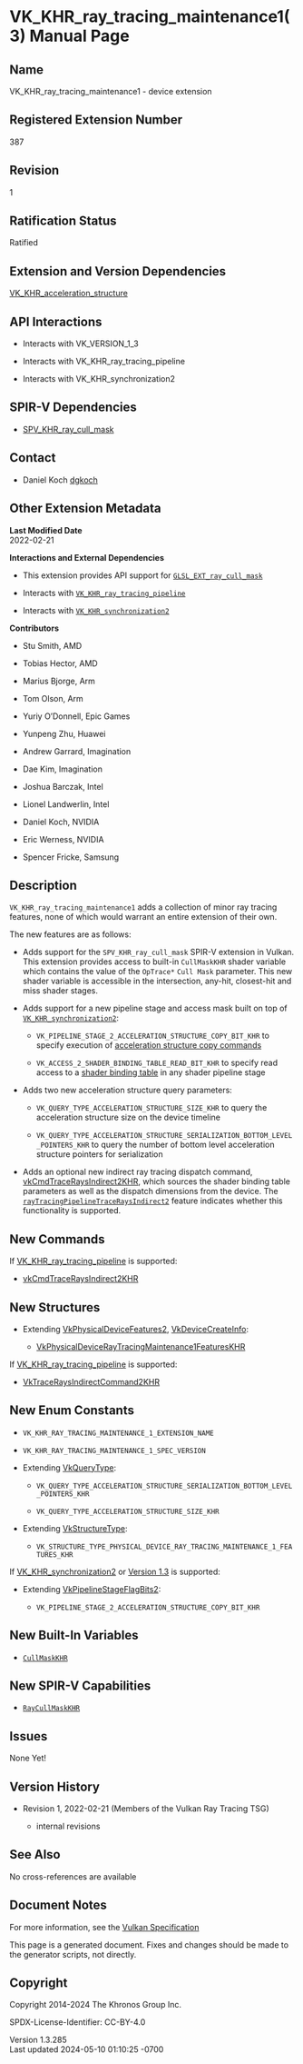 # VK_KHR_ray_tracing_maintenance1(3) Manual Page

## Name

VK_KHR_ray_tracing_maintenance1 - device extension



## <a href="#_registered_extension_number" class="anchor"></a>Registered Extension Number

387

## <a href="#_revision" class="anchor"></a>Revision

1

## <a href="#_ratification_status" class="anchor"></a>Ratification Status

Ratified

## <a href="#_extension_and_version_dependencies" class="anchor"></a>Extension and Version Dependencies

[VK_KHR_acceleration_structure](https://registry.khronos.org/vulkan/specs/1.3-extensions/man/html/VK_KHR_acceleration_structure.html)  

## <a href="#_api_interactions" class="anchor"></a>API Interactions

- Interacts with VK_VERSION_1_3

- Interacts with VK_KHR_ray_tracing_pipeline

- Interacts with VK_KHR_synchronization2

## <a href="#_spir_v_dependencies" class="anchor"></a>SPIR-V Dependencies

- [SPV_KHR_ray_cull_mask](https://htmlpreview.github.io/?https://github.com/KhronosGroup/SPIRV-Registry/blob/main/extensions/KHR/SPV_KHR_ray_cull_mask.html)

## <a href="#_contact" class="anchor"></a>Contact

- Daniel Koch <a
  href="https://github.com/KhronosGroup/Vulkan-Docs/issues/new?body=%5BVK_KHR_ray_tracing_maintenance1%5D%20@dgkoch%0A*Here%20describe%20the%20issue%20or%20question%20you%20have%20about%20the%20VK_KHR_ray_tracing_maintenance1%20extension*"
  target="_blank" rel="nofollow noopener"><em></em>dgkoch</a>

## <a href="#_other_extension_metadata" class="anchor"></a>Other Extension Metadata

**Last Modified Date**  
2022-02-21

**Interactions and External Dependencies**  
- This extension provides API support for
  [`GLSL_EXT_ray_cull_mask`](https://github.com/KhronosGroup/GLSL/blob/main/extensions/ext/GLSL_EXT_ray_cull_mask.txt)

- Interacts with
  [`VK_KHR_ray_tracing_pipeline`](https://registry.khronos.org/vulkan/specs/1.3-extensions/man/html/VK_KHR_ray_tracing_pipeline.html)

- Interacts with
  [`VK_KHR_synchronization2`](https://registry.khronos.org/vulkan/specs/1.3-extensions/man/html/VK_KHR_synchronization2.html)

**Contributors**  
- Stu Smith, AMD

- Tobias Hector, AMD

- Marius Bjorge, Arm

- Tom Olson, Arm

- Yuriy O’Donnell, Epic Games

- Yunpeng Zhu, Huawei

- Andrew Garrard, Imagination

- Dae Kim, Imagination

- Joshua Barczak, Intel

- Lionel Landwerlin, Intel

- Daniel Koch, NVIDIA

- Eric Werness, NVIDIA

- Spencer Fricke, Samsung

## <a href="#_description" class="anchor"></a>Description

`VK_KHR_ray_tracing_maintenance1` adds a collection of minor ray tracing
features, none of which would warrant an entire extension of their own.

The new features are as follows:

- Adds support for the `SPV_KHR_ray_cull_mask` SPIR-V extension in
  Vulkan. This extension provides access to built-in `CullMaskKHR`
  shader variable which contains the value of the `OpTrace*` `Cull Mask`
  parameter. This new shader variable is accessible in the intersection,
  any-hit, closest-hit and miss shader stages.

- Adds support for a new pipeline stage and access mask built on top of
  [`VK_KHR_synchronization2`](https://registry.khronos.org/vulkan/specs/1.3-extensions/man/html/VK_KHR_synchronization2.html):

  - `VK_PIPELINE_STAGE_2_ACCELERATION_STRUCTURE_COPY_BIT_KHR` to specify
    execution of <a
    href="https://registry.khronos.org/vulkan/specs/1.3-extensions/html/vkspec.html#acceleration-structure-copying"
    target="_blank" rel="noopener">acceleration structure copy commands</a>

  - `VK_ACCESS_2_SHADER_BINDING_TABLE_READ_BIT_KHR` to specify read
    access to a <a
    href="https://registry.khronos.org/vulkan/specs/1.3-extensions/html/vkspec.html#shader-binding-table"
    target="_blank" rel="noopener">shader binding table</a> in any
    shader pipeline stage

- Adds two new acceleration structure query parameters:

  - `VK_QUERY_TYPE_ACCELERATION_STRUCTURE_SIZE_KHR` to query the
    acceleration structure size on the device timeline

  - `VK_QUERY_TYPE_ACCELERATION_STRUCTURE_SERIALIZATION_BOTTOM_LEVEL_POINTERS_KHR`
    to query the number of bottom level acceleration structure pointers
    for serialization

- Adds an optional new indirect ray tracing dispatch command,
  [vkCmdTraceRaysIndirect2KHR](https://registry.khronos.org/vulkan/specs/1.3-extensions/man/html/vkCmdTraceRaysIndirect2KHR.html), which
  sources the shader binding table parameters as well as the dispatch
  dimensions from the device. The <a
  href="https://registry.khronos.org/vulkan/specs/1.3-extensions/html/vkspec.html#features-rayTracingPipelineTraceRaysIndirect2"
  target="_blank"
  rel="noopener"><code>rayTracingPipelineTraceRaysIndirect2</code></a>
  feature indicates whether this functionality is supported.

## <a href="#_new_commands" class="anchor"></a>New Commands

If [VK_KHR_ray_tracing_pipeline](https://registry.khronos.org/vulkan/specs/1.3-extensions/man/html/VK_KHR_ray_tracing_pipeline.html) is
supported:

- [vkCmdTraceRaysIndirect2KHR](https://registry.khronos.org/vulkan/specs/1.3-extensions/man/html/vkCmdTraceRaysIndirect2KHR.html)

## <a href="#_new_structures" class="anchor"></a>New Structures

- Extending [VkPhysicalDeviceFeatures2](https://registry.khronos.org/vulkan/specs/1.3-extensions/man/html/VkPhysicalDeviceFeatures2.html),
  [VkDeviceCreateInfo](https://registry.khronos.org/vulkan/specs/1.3-extensions/man/html/VkDeviceCreateInfo.html):

  - [VkPhysicalDeviceRayTracingMaintenance1FeaturesKHR](https://registry.khronos.org/vulkan/specs/1.3-extensions/man/html/VkPhysicalDeviceRayTracingMaintenance1FeaturesKHR.html)

If [VK_KHR_ray_tracing_pipeline](https://registry.khronos.org/vulkan/specs/1.3-extensions/man/html/VK_KHR_ray_tracing_pipeline.html) is
supported:

- [VkTraceRaysIndirectCommand2KHR](https://registry.khronos.org/vulkan/specs/1.3-extensions/man/html/VkTraceRaysIndirectCommand2KHR.html)

## <a href="#_new_enum_constants" class="anchor"></a>New Enum Constants

- `VK_KHR_RAY_TRACING_MAINTENANCE_1_EXTENSION_NAME`

- `VK_KHR_RAY_TRACING_MAINTENANCE_1_SPEC_VERSION`

- Extending [VkQueryType](https://registry.khronos.org/vulkan/specs/1.3-extensions/man/html/VkQueryType.html):

  - `VK_QUERY_TYPE_ACCELERATION_STRUCTURE_SERIALIZATION_BOTTOM_LEVEL_POINTERS_KHR`

  - `VK_QUERY_TYPE_ACCELERATION_STRUCTURE_SIZE_KHR`

- Extending [VkStructureType](https://registry.khronos.org/vulkan/specs/1.3-extensions/man/html/VkStructureType.html):

  - `VK_STRUCTURE_TYPE_PHYSICAL_DEVICE_RAY_TRACING_MAINTENANCE_1_FEATURES_KHR`

If [VK_KHR_synchronization2](https://registry.khronos.org/vulkan/specs/1.3-extensions/man/html/VK_KHR_synchronization2.html) or [Version
1.3](#versions-1.3) is supported:

- Extending [VkPipelineStageFlagBits2](https://registry.khronos.org/vulkan/specs/1.3-extensions/man/html/VkPipelineStageFlagBits2.html):

  - `VK_PIPELINE_STAGE_2_ACCELERATION_STRUCTURE_COPY_BIT_KHR`

## <a href="#_new_built_in_variables" class="anchor"></a>New Built-In Variables

- <a
  href="https://registry.khronos.org/vulkan/specs/1.3-extensions/html/vkspec.html#interfaces-builtin-variables-cullmask"
  target="_blank" rel="noopener"><code>CullMaskKHR</code></a>

## <a href="#_new_spir_v_capabilities" class="anchor"></a>New SPIR-V Capabilities

- <a
  href="https://registry.khronos.org/vulkan/specs/1.3-extensions/html/vkspec.html#spirvenv-capabilities-table-RayCullMaskKHR"
  target="_blank" rel="noopener"><code>RayCullMaskKHR</code></a>

## <a href="#_issues" class="anchor"></a>Issues

None Yet!

## <a href="#_version_history" class="anchor"></a>Version History

- Revision 1, 2022-02-21 (Members of the Vulkan Ray Tracing TSG)

  - internal revisions

## <a href="#_see_also" class="anchor"></a>See Also

No cross-references are available

## <a href="#_document_notes" class="anchor"></a>Document Notes

For more information, see the <a
href="https://registry.khronos.org/vulkan/specs/1.3-extensions/html/vkspec.html#VK_KHR_ray_tracing_maintenance1"
target="_blank" rel="noopener">Vulkan Specification</a>

This page is a generated document. Fixes and changes should be made to
the generator scripts, not directly.

## <a href="#_copyright" class="anchor"></a>Copyright

Copyright 2014-2024 The Khronos Group Inc.

SPDX-License-Identifier: CC-BY-4.0

Version 1.3.285  
Last updated 2024-05-10 01:10:25 -0700
